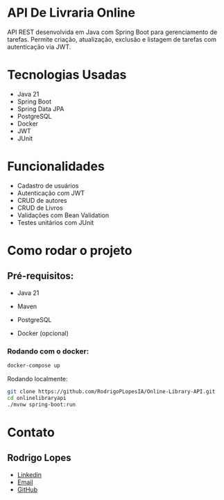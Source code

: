 # API De Livraria Online


 API REST desenvolvida em Java com Spring Boot para gerenciamento de tarefas. Permite criação, atualização, exclusão e listagem de tarefas com autenticação via JWT.


# Tecnologias Usadas
- Java 21
- Spring Boot
- Spring Data JPA
- PostgreSQL
- Docker
- JWT
- JUnit

# Funcionalidades

- Cadastro de usuários
- Autenticação com JWT
- CRUD de autores
- CRUD de Livros
- Validações com Bean Validation
- Testes unitários com JUnit

# Como rodar o projeto

## Pré-requisitos:

- Java 21

- Maven

- PostgreSQL

- Docker (opcional)

### Rodando com o docker:
```bash
docker-compose up
```

Rodando localmente:
```bash
git clone https://github.com/RodrigoPLopesIA/Online-Library-API.git
cd onlinelibraryapi
./mvnw spring-boot:run
```


# Contato
## Rodrigo Lopes
- [Linkedin](https://www.linkedin.com/in/rodrigoplopesia/)
- [Email](rodrigoplopes25@gmail.com)
- [GitHub](https://github.com/RodrigoPLopesIA)